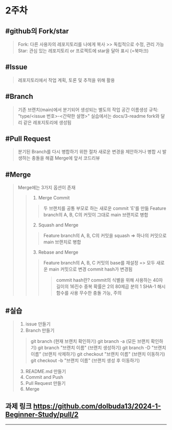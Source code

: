 2주차
==============================
#github의 Fork/star
----------------------
>Fork: 다른 사용자의 레포지토리를 나에게 복사 >> 독립적으로 수정, 관리 가능
>Star: 관심 있는 레포지토리 or 프로젝트에 star을 달아 표시 (=북마크)

#Issue
--------------
>레포지토리에서 작업 계획, 토론 및 추적을 위해 활용

#Branch
--------------
>기존 브랜치(main)에서 분기되어 생성되는 별도의 작업 공간
>이름생성 규칙: "type/<issue 번호>-<간략한 설명>"
>실습에서는 docs/3-readme
>fork와 달리 같은 레포지토리에 생성됨

#Pull Request
--------------
>분기된 Branch를 다시 병합하기 위한 절차
>새로운 변경을 제안하거나 병합 시 발생하는 충돌을 해겲
>Merge에 앞서 코드리뷰

#Merge
---------------
>Merge에는 3가지 옵션이 존재
>>1. Merge Commit
>>>두 브랜치를 공통 부모로 하는 새로운 commit 'E'를 만듦
>>>Feature branch의 A, B, C의 커밋이 그대로 main 브랜치로 병합
>>2. Squash and Merge
>>>Feature branch의 A, B, C의 커밋을 squash => 하나의 커밋으로 main 브랜치로 병합
>>3. Rebase and Merge
>>>Feature branch의 A, B, C 커밋의 base를 재설정 => 모두 새로운 main 커밋으로 변경
>>>commit hash가 변경됨
>>>>commit hash란?
>>>>commit의 식별을 위해 사용하는 40자 길이의 16진수
>>>>중복 확률은 2의 80제곱 분의 1
>>>>SHA-1 해시 함수를 사용
>>>무수한 충돌 가능, 주의

#실습
--------------
>1. issue 만들기
>2. Branch 만들기
>> git branch (현재 브랜치 확인하기)
>> git branch -a (모든 브랜치 확인하기)
>> git branch "브랜치 이름" (브랜치 생성하기)
>> git branch -D "브랜치 이름" (브랜치 삭제하기)
>> git checkout "브랜치 이름" (브랜치 이동하기)
>> git checkout -b "브랜치 이름" (브랜치 생성 후 이동하기)
>3. README.md 만들기
>4. Commit and Push
>5. Pull Request 만들기
>6. Merge

과제 링크
<https://github.com/dolbuda13/2024-1-Beginner-Study/pull/2>
---------

--------
